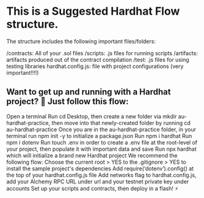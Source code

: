# This is a Suggested Hardhat Flow structure.

The structure includes the following important files/folders:

/contracts: All of your .sol files
/scripts: .js files for running scripts
/artifacts: artifacts produced out of the contract compilation
/test: .js files for using testing libraries
hardhat.config.js: file with project configurations (very important!!!!)

## Want to get up and running with a Hardhat project? 🏇 Just follow this flow:

Open a terminal
Run cd Desktop, then create a new folder via mkdir au-hardhat-practice, then move into that newly-created folder by running cd au-hardhat-practice
Once you are in the au-hardhat-practice folder, in your terminal run npm init -y to initialize a package.json
Run npm i hardhat
Run npm i dotenv
Run touch .env in order to create a .env file at the root-level of your project, then populate it with important data and save
Run npx hardhat which will initialize a brand new Hardhat project
We recommend the following flow: Choose the current root > YES to the .gitignore > YES to install the sample project's dependencies
Add require(‘dotenv’).config() at the top of your hardhat.config.js file
Add networks flag to hardhat.config.js, add your Alchemy RPC URL under url and your testnet private key under accounts
Set up your scripts and contracts, then deploy in a flash! ⚡️
